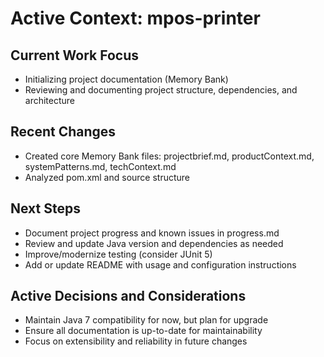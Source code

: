# Active Context: mpos-printer

## Current Work Focus
- Initializing project documentation (Memory Bank)
- Reviewing and documenting project structure, dependencies, and architecture

## Recent Changes
- Created core Memory Bank files: projectbrief.md, productContext.md, systemPatterns.md, techContext.md
- Analyzed pom.xml and source structure

## Next Steps
- Document project progress and known issues in progress.md
- Review and update Java version and dependencies as needed
- Improve/modernize testing (consider JUnit 5)
- Add or update README with usage and configuration instructions

## Active Decisions and Considerations
- Maintain Java 7 compatibility for now, but plan for upgrade
- Ensure all documentation is up-to-date for maintainability
- Focus on extensibility and reliability in future changes 